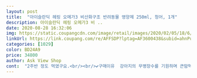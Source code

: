```yaml
---
layout: post 
title:  "아이슬란딕 헤링 오메가3 비산화구조 반려동물 영양제 250ml, 청어, 1개" 
description: 아이슬란딕 헤링 오메가3 비 ..
date: 2020-08-28 16:32:06 
img: https://static.coupangcdn.com/image/retail/images/2020/02/05/18/6/468511f9-c219-4b57-9e34-dc8a00a985ce.jpg 
linkUrl: https://link.coupang.com/re/AFFSDP?lptag=AF3600438&subid=ahnPublicAsk&pageKey=1235787457&itemId=2230381199&vendorItemId=70227981080&traceid=V0-113-8668d34c5c3b2628 
categories: [1029] 
color: BD24A9 
price: 34800 
author: Ask View Shop 
cont:  "2주반 정도 먹였구요.<br/><br/>✔️구매이유  강아지의 무병장수를 기원하며 큰맘먹고 구매했습니다.<br/><br/>✔️구매일자  2020.<br/>07.<br/>27<br/>✔️구매후기  저희 부부도 못먹고있는 오메가3를 저희 강아지에게 먹이려고 구매했습니다.<br/><br/>✔️모든 식품 급여하실때 알러지조심하세요<br/>✔️배송일자  2020.<br/>07.<br/>28<br/>✔️유통기한  2022.<br/>04.<br/>28<br/>✨털갈이하면서 각질도 떨어지고 털도 건조한것같아서<br/>⭐️ #강아지오메가3<br/>갑상선같은 호르몬에 문제있는줄 알고 검사까지 했었어요.<br/><br/>구성품은 제품과 펌프가 틀어있고 제품 비닐을 벗긴뒤 마개를 열고 펌프를 돌려서 꽂아주면 됩니다.<br/><br/>그다음날에도 눈,얼굴 너무심하게 긁어대서 급여중단했어요.<br/>.<br/><br/>그런데 아무 문제없다고 제품먹여보라고 해서 먹였는데 며칠만에 바로 효과가 나서 너무 놀랐습니다.<br/><br/>꾸준히 먹이면 면연력 증가, 쓸개구탈구 예방, 알레르기피부, 활동량많은 아이에게 근육발달등  건강한 아이를 만들수 있을것같아 많은 후기를 보고 구매하였습니다.<br/><br/>나름 거금(?) 들여 구매했는데... <br/><br/>다들 고민하지마시고 사세여<br/>등줄기에 빳빳한 털 몇가닥만 힘겹게 붙잡고 있던 두살 포메였는데 다시 예전으로 돌아가고있어요ㅠㅠㅠㅠㅠ너무 감사합니다ㅠㅠㅠㅠ<br/>리뷰같은거 처음 남겨봐요.<br/>.<br/> 너무감동받고 감사해서 남깁니다<br/>많이파세요 감사합니다<br/>말랐을때 비포 and amp;애프터 입니다<br/>못먹인 뚱띠보다 털도 윤기도는것같아요 촉촉한느낌?❤️<br/>물에 젖었을때 비포 and amp;애프터,<br/>믿을수 잇는 원산지와 전혀 오일특융 비린내가 없습니다.<br/><br/>반려견운동장 델꾸나갔더니 견주분들이 털이 완전부드럽다고<br/>사람뿐만아니라 포유류동물에게는 꼭 필요한 오메가3 이지만 믿고 먹일수 있는 영양제를 찾은것은 쉽지 않았습니다.<br/><br/>아가들 피모 관리를 위해서 구매했어요<br/>어떻게이렇게부드럽냐며 공주님털 엄청 쓰다듬어주셨답니다 ㅎㅎ<br/>예민체질 공주님은 눈물도 없고 멀쩡해서 꾸준히먹이고있어요<br/>오일이라 설사하면 어쩌나 걱정했는데 다행이 설사 없었습니다.<br/><br/>울집 뚱띠가 청어알러지가 있었네요<br/>이런건 모든 애견인들이 알았으면 좋겠어요<br/>잘맞는 아이에겐 최고인것같습니다!<br/>저는 주에 3<br/> -4번 한펌프씩만 급여했는데요<br/>저희 강아지는 몸무게 40키로 이하 26키로 차우차우이며, 하루에 6펌핑을 주라기에 아침저녁 3번씩 짜서 급여했습니다.<br/> 오일 냄새를 맡자마자 너무 좋아하며 먹네요.<br/><br/>제가 실수로 바닥에 흘린것도 핥아먹을정도로요.<br/> ㅋㅋ ㅋ<br/>천연 청어 오일로 상화방지에 탁월한 100프로 오일이며,<br/>첫날은 이거인지몰라서 간식을 중단했다가<br/>한달동안 먹이구있는데 똥도 반들하고<br/>" 
---
```

